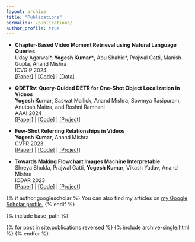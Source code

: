 ```yaml
---
layout: archive
title: "Publications"
permalink: /publications/
author_profile: true
---
```


* <strong>Chapter-Based Video Moment Retrieval using Natural Language Queries</strong> <br>
  Uday Agarwal\*,  <strong>Yogesh Kumar\*</strong>,  Abu Shahid\*, Prajwal Gatti, Manish Gupta, Anand Mishra <br>
  ICVGIP 2024 <br>
  <a href="https://drive.google.com/file/d/143odnhV4CljwX8Y8hZAPThkLbEVJtEdv/view?usp=sharing">[Paper]</a> | <a href="https://github.com/vl2g/ChapVidMR">[Code]</a> | <a href="https://github.com/vl2g/ChapVidMR/tree/main/data">[Data]</a> <br>
  
* <strong>QDETRv: Query-Guided DETR for One-Shot Object Localization in Videos</strong> <br>
  <strong>Yogesh Kumar</strong>, Saswat Mallick, Anand Mishra, Sowmya Rasipuram, Anutosh Maitra, and Roshni Ramnani <br>
  AAAI 2024 <br>
  <a href="https://ojs.aaai.org/index.php/AAAI/article/view/28063">[Paper]</a> | <a href="https://github.com/yogesh-iitj/QDETRV">[Code]</a> | <a href="https://yogesh-iitj.github.io/QDETRV/">[Project]</a> <br>

* <strong>Few-Shot Referring Relationships in Videos</strong> <br>
   <strong>Yogesh Kumar</strong>, Anand Mishra <br>
  CVPR 2023 <br>
  <a href="https://openaccess.thecvf.com/content/CVPR2023/papers/Kumar_Few-Shot_Referring_Relationships_in_Videos_CVPR_2023_paper.pdf">[Paper]</a> | <a href="https://vl2g.github.io/projects/refRelations/">[Code]</a> | <a href="https://vl2g.github.io/projects/refRelations/">[Project]</a> <br>

* <strong>Towards Making Flowchart Images Machine Interpretable</strong> <br>
  Shreya Shukla, Prajwal Gatti, <strong>Yogesh Kumar</strong>, Vikash Yadav, Anand Mishra <br>
  ICDAR 2023 <br>
  <a href="https://vl2g.github.io/projects/floco/docs/FLOCO-ICDAR2023.pdf">[Paper]</a> | <a href="https://github.com/vl2g/floco">[Code]</a> | <a href="https://vl2g.github.io/projects/floco/">[Project]</a> <br>

{% if author.googlescholar %}
  You can also find my articles on <u><a href="{{author.googlescholar}}">my Google Scholar profile</a>.</u>
{% endif %}

{% include base_path %}

{% for post in site.publications reversed %}
  {% include archive-single.html %}
{% endfor %}
